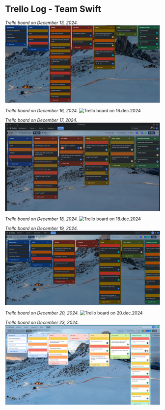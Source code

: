# Trello Log - Team Swift

_Trello board on December 13, 2024._ ![Trello board on 13.dec.2024](./public/trello-logs/first-sprint.png)

_Trello board on December 16, 2024._ ![Trello board on 16.dec.2024]()

_Trello board on December 17, 2024._ ![Trello board on 17.dec.2024](./public/trello-logs/swift-group-log-17-dec.jpeg)

_Trello board on December 18, 2024._ ![Trello board on 18.dec.2024]()

_Trello board on December 19, 2024._ ![Trello board on 19.dec.2024](./public/trello-logs/swift-group-log-19.png)

_Trello board on December 20, 2024._ ![Trello board on 20.dec.2024]()

_Trello board on December 23, 2024._ ![Trello board on 19.dec.2024](./public/trello-logs/swift-group-log-23-dec.jpg)